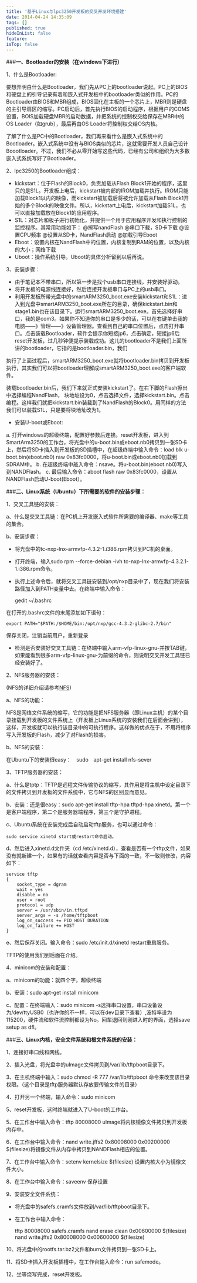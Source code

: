 ```yaml
---
title: '基于Linux与lpc3250开发板的交叉开发环境搭建'
date: 2014-04-24 14:35:09
tags: []
published: true
hideInList: false
feature: 
isTop: false
---
```


###**一、Bootloader的安装（在windows下进行）**

1、什么是Bootloader:

要想弄明白什么是Bootloader，我们先从PC上的bootloader说起。PC上的BIOS和硬盘上的引导记录有着和嵌入式开发板中的bootloader类似的作用。PC的Bootloader由BIOS和MBR组成，BIOS固化在主板的一个芯片上，MBR则是硬盘的主引导扇区的缩写。PC启动后，首先执行BIOS的启动程序，根据用户的COMS设置，BOIS加载硬盘MBR的启动数据，并把系统的控制权交给保存在MBR中的OS Loader（如grub），最后再由OS Loader将控制权交给OS内核。

了解了什么是PC中的Bootloader，我们再来看什么是嵌入式系统中的Bootloader。嵌入式系统中没有与BIOS类似的芯片，这就需要开发人员自己设计Boootloader。不过，我们不必从零开始写这些代码，已经有公司和组织为大多数嵌入式系统写好了Bootloader。

2、lpc3250的Bootloader组成：

*   kickstart：位于Flash的Block0，负责加载从Flash Block1开始的程序，这里只的是S1L。开发板上电后，kickstart被内部的IROM加载并执行。IROM只能加载Block1以内的映像，而kickstart被加载后将被允许加载从Flash Block1开始的多个Block的映像文件。所以，kickstart上电后，kickstart加载S1L，也可以直接加载放在Block1的应用程序。
*   S1L：对芯片和板子进行初始化，并提供一个用于应用程序开发和执行控制的监控程序。其常用功能如下： @擦写nandFlash @串口下载，SD卡下载 @设置CPU频率 @设置从SD卡，NandFlash启动 @加载引导Eboot
*   Eboot：设置内核在NandFlash中的位置，内核复制到RAM的位置，以及内核的大小；网络下载
*   Uboot：操作系统引导。Uboot的具体分析留到以后再说。

3、安装步骤：

*   由于笔记本不带串口，所以第一步是找个usb串口连接线，并安装好驱动。
*   将开发板的电源线连接好，然后连接开发板串口与PC上的usb串口。
*   利用开发板所带光盘中的smartARM3250\_boot.exe安装kickstart和S1L：进入到光盘中smartARM3250\_boot.exe所在的目录，确保kickstart.bin和stage1.bin也在该目录下。运行smartARM3250_boot.exe。首先选择好串口，我的是com3。如果你不知道你的串口是多少的话，可以在右键单击我的电脑——》管理——》设备管理器。查看到自己的串口位置后，点击打开串口。点击装载Bootloader，软件会提示你短接jp6，点击确定，短接jp6后reset开发板，过几秒钟便提示装载成功。这儿的bootloader不是我们上面所讲的bootloader，它指的是bootloader.bin，我们

执行了上面过程后，smartARM3250\_boot.exe就将bootloader.bin拷贝到开发板执行，其实我们可以把bootloader理解成smartARM3250\_boot.exe的客户端软件。

装载bootloader.bin后，我们下来就正式安装kickstart了。在右下脚的Flash擦出中选择编程NandFlash， 块地址设为0，点击选择文件，选择kickstart.bin。点击编程。这样我们就把kickstart.bin装载到了NandFlash的Block0。用同样的方法我们可以装载S1L，只是要将块地址改为1。

*   安装U-boot或Eboot:

a. 打开windows的超级终端，配置好参数后连接。reset开发板，进入到SmartArm3250的工作台，将光盘中的u-boot.bin或eboot.nb0拷贝到一张SD卡上，然后将SD卡插入到开发板的SD插槽中，在超级终端中输入命令：load blk u-boot.bin(eboot.nb0) raw 0x83fc0000，将u-boot.bin或eboot.nb0加载到SDRAM中。 b. 在超级终端中敲入命令：nsave。将u-boot.bin(eboot.nb0)写入到NANDFlash。 c. 最后输入命令：aboot flash raw 0x83fc0000，设置从NANDFlash启动U-boot(Eboot）。

###**二、Linux系统（Ubuntu）下所需要的软件的安装步骤：**

1、交叉工具链的安装：

a、什么是交叉工具链：在PC机上开发嵌入式软件所需要的编译器、make等工具的集合。

b、安装步骤：

*   将光盘中的tc-nxp-lnx-armvfp-4.3.2-1.i386.rpm拷贝到PC机的桌面。
    
*   打开终端，输入sudo rpm --force-debian -ivh tc-nxp-lnx-armvfp-4.3.2.1-1.i386.rpm命令。
    
*   执行上述命令后，就将交叉工具链安装到/opt/nxp目录中了，现在我们将安装路径加入到PATH变量中去。在终端中输入命令：
    
    gedit ~/.bashrc
    

在打开的.bashrc文件的末尾添加如下语句：

    export PATH="$PATH:/$HOME/bin:/opt/nxp/gcc-4.3.2-glibc-2.7/bin"
    

保存关闭，注销当前用户，重新登录

*   检测是否安装好交叉工具链：在终端中输入arm-vfp-linux-gnu-并按TAB键，如果能看到很多arm-vfp-linux-gnu-为前缀的命令，则说明交叉开发工具链已经安装好了。

2、NFS服务器的安装：

(NFS的详细介绍请参考[NFS](http://blog.csdn.net/sailor_8318/archive/2008/04/15/2295495.aspx))

a、NFS的功能：

NFS是网络文件系统的缩写，它的功能是把NFS服务器（即Linux主机）的某个目录挂载到开发板的文件系统上（开发板上Linux系统的安装我们在后面会讲到），这样，开发板就可以执行该目录中的可执行程序。这样做的优点在于，不用将程序写入开发板的Flash，减少了对Flash的损害。

b、NFS的安装：

在Ubuntu下的安装很easy：　sudo　apt-get install nfs-sever

3、TFTP服务器的安装：

a、什么是tptp：TFTP是远程文件传输协议的缩写，其作用是将主机中设定目录下的文件拷贝到开发板的文件系统中，它与NFS的区别显而意见。

b、安装：还是很easy：sudo apt-get install tftp-hpa tftpd-hpa xinetd。第一个是客户端程序，第二个是服务器端程序，第三个是守护进程。

c、Ubuntu系统在安装完成后自动启动tftp服务，也可以通过命令：

    sudo service xinetd start或restart命令启动。
    

d、然后进入xinetd.d文件夹（cd /etc/xinetd.d），查看是否有一个tftp文件，如果没有就新建一个，如果有的话就查看内容是否与下面的一致，不一致则修改，内容如下：

    service tftp  
    {  
        socket_type = dgram  
        wait = yes  
        disable = no  
        user = root  
        protocol = udp  
        server = /usr/sbin/in.tftpd  
        server_args = -s /home/tftpboot  
        log_on_success += PID HOST DURATION  
        log_on_failure += HOST  
    }  
    

e、然后保存关闭。输入命令：sudo /etc/init.d/xinetd restart重启服务。

TFTP的使用我们到后面在介绍。

4、minicom的安装和配置：

a、minicom的功能：就四个字，超级终端

b、安装：sudo apt-get install minicom

c、配置：在终端输入：sudo minicom -s选择串口设置，串口设备设为/dev/ttyUSB0（也许你的不一样，可以在dev目录下查看）,波特率设为115200，硬件流和软件流控制都设为No。回车退回到刚进入时的界面，选择save setup as dfl。

###**三、Linux内核，安全文件系统和根文件系统的安装：**

1、连接好串口线和网线。

2、插入光盘，将光盘中的uImage文件拷贝到/var/lib/tftpboot目录下。

3、在主机终端中输入：sudo chmod -R 777 /var/lib/tftpboot 命令来改变该目录权限。（这个目录是tftp服务器默认存放要传输文件的目录）

4、打开另一个终端，输入命令：sudo minicom

5、reset开发板，这时终端就进入了U-boot的工作台。

5、在工作台中输入命令：tftp 80008000 uImage将内核镜像文件拷贝到开发板内存中。

6、在工作台中输入命令：nand write.jffs2 0x80008000 0x00200000 $(filesize)将镜像文件从内存中拷贝到NANDFlash相应的位置。

7、在工作台中输入命令：setenv kernelsize $(filesize) 设置内核大小为镜像文件大小。

8、在工作台中输入命令：saveenv 保存设置

9、安装安全文件系统：

*   将光盘中的safefs.cramfs文件放到/var/lib/tftpboot目录下。
    
*   在工作台中输入命令：
    
    tftp 80008000 safefs.cramfs nand erase clean 0x00600000 $(filesize)  
    nand write.jffs2 0x80008000 0x00600000 $(filesize)
    

10、将光盘中的rootfs.tar.bz2文件和burn文件拷贝到一张SD卡上。

11、将SD卡插入开发板插槽中，在工作台输入命令：run safemode。

12、坐等烧写完成，reset开发板。